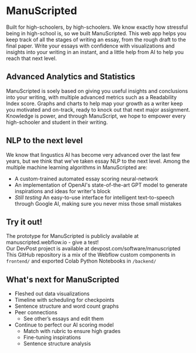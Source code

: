 # ManuScripted

Built for high-schoolers, by high-schoolers. We know exactly how stressful being in high-school is, so we built ManuScripted. This web app helps you keep track of all the stages of writing an essay, from the rough draft to the final paper. Write your essays with confidence with visualizations and insights into your writing in an instant, and a little help from AI to help you reach that next level.
## Advanced Analytics and Statistics
ManuScripted is soely based on giving you useful insights and conclusions into your writing, with multiple advanced metrics such as a Readability Index score. Graphs and charts to help map your growth as a writer keep you motivated and on-track, ready to knock out that next major assignment. Knowledge is power, and through ManuScript, we hope to empower every high-schooler and student in their writing.

## NLP to the next level
We know that lingustics AI has become very advanced over the last few years, but we think that we've taken essay NLP to the next level. Among the multiple machine learning algorithms in ManuScripted are:
 - A custom-trained automated essay scoring neural-network
 - An implementation of OpenAI's state-of-the-art GPT model to generate inspirations and ideas for writer's block
 - *Still testing* An easy-to-use interface for intelligent text-to-speech through Google AI, making sure you never miss those small mistakes

## Try it out!
The prototype for ManuScripted is publicly available at manuscripted.webflow.io - give a test!  
Our DevPost project is available at devpost.com/software/manuscripted   
This GitHub repository is a mix of the Webflow custom components in `frontend/` and exported Colab Python Notebooks in `/backend/` 

## What's next for ManuScripted
 - Fleshed out data visualizations
 - Timeline with scheduling for checkpoints
 - Sentence structure and word count graphs
 - Peer connections
    - See other’s essays and edit them
 - Continue to perfect our AI scoring model
    - Match with rubric to ensure high grades
    - Fine-tuning inspirations
    - Sentence structure analysis
